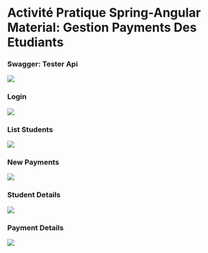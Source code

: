 <h1>Activité Pratique Spring-Angular Material: Gestion Payments Des Etudiants</h1>

<h3>Swagger: Tester Api</h3>
<img src="captures/list-students.PNG">
<br>

<h3>Login</h3>
<img src="captures/LOGIN.PNG">
<br>

<h3>List Students</h3>
<img src="captures/list-students.PNG">
<br>

<h3>New Payments</h3>
<img src="captures/New_Payment.PNG">
<br>
<h3>Student Details</h3>
<img src="captures/student-details.PNG">
<br>
<h3>Payment Details</h3>
<img src="captures/Payment_detail_pdf.PNG">
<br>
